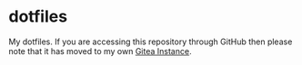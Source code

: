 # dotfiles

My dotfiles. If you are accessing this repository through GitHub then please
note that it has moved to my own [Gitea Instance](https://src.tty.cat/supakeen/dotfiles).

